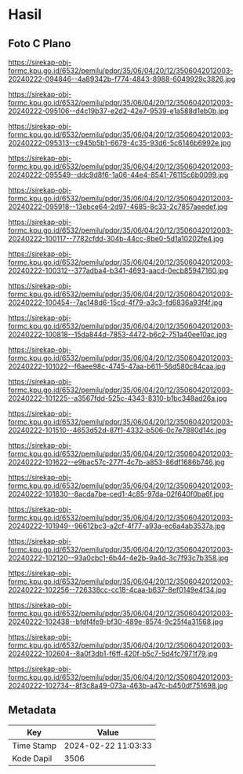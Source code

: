 # Hasil

## Foto C Plano

https://sirekap-obj-formc.kpu.go.id/6532/pemilu/pdpr/35/06/04/20/12/3506042012003-20240222-094846--4a89342b-f774-4843-8988-6049929c3826.jpg

https://sirekap-obj-formc.kpu.go.id/6532/pemilu/pdpr/35/06/04/20/12/3506042012003-20240222-095106--d4c19b37-e2d2-42e7-9539-e1a588d1eb0b.jpg

https://sirekap-obj-formc.kpu.go.id/6532/pemilu/pdpr/35/06/04/20/12/3506042012003-20240222-095313--c945b5b1-6679-4c35-93d6-5c6146b6992e.jpg

https://sirekap-obj-formc.kpu.go.id/6532/pemilu/pdpr/35/06/04/20/12/3506042012003-20240222-095549--ddc9d8f6-1a06-44e4-8541-76115c6b0099.jpg

https://sirekap-obj-formc.kpu.go.id/6532/pemilu/pdpr/35/06/04/20/12/3506042012003-20240222-095918--13ebce64-2d97-4685-8c33-2c7857aeedef.jpg

https://sirekap-obj-formc.kpu.go.id/6532/pemilu/pdpr/35/06/04/20/12/3506042012003-20240222-100117--7782cfdd-304b-44cc-8be0-5d1a10202fe4.jpg

https://sirekap-obj-formc.kpu.go.id/6532/pemilu/pdpr/35/06/04/20/12/3506042012003-20240222-100312--377adba4-b341-4693-aacd-0ecb85947160.jpg

https://sirekap-obj-formc.kpu.go.id/6532/pemilu/pdpr/35/06/04/20/12/3506042012003-20240222-100454--7ac148d6-15cd-4f79-a3c3-fd6836a93f4f.jpg

https://sirekap-obj-formc.kpu.go.id/6532/pemilu/pdpr/35/06/04/20/12/3506042012003-20240222-100818--15da844d-7853-4472-b6c2-751a40ee10ac.jpg

https://sirekap-obj-formc.kpu.go.id/6532/pemilu/pdpr/35/06/04/20/12/3506042012003-20240222-101022--f6aee98c-4745-47aa-b611-56d580c84caa.jpg

https://sirekap-obj-formc.kpu.go.id/6532/pemilu/pdpr/35/06/04/20/12/3506042012003-20240222-101225--a3567fdd-525c-4343-8310-b1bc348ad26a.jpg

https://sirekap-obj-formc.kpu.go.id/6532/pemilu/pdpr/35/06/04/20/12/3506042012003-20240222-101510--4653d52d-87f1-4332-b506-0c7e7880d14c.jpg

https://sirekap-obj-formc.kpu.go.id/6532/pemilu/pdpr/35/06/04/20/12/3506042012003-20240222-101622--e9bac57c-277f-4c7b-a853-86df1686b746.jpg

https://sirekap-obj-formc.kpu.go.id/6532/pemilu/pdpr/35/06/04/20/12/3506042012003-20240222-101830--8acda7be-ced1-4c85-97da-02f640f0ba6f.jpg

https://sirekap-obj-formc.kpu.go.id/6532/pemilu/pdpr/35/06/04/20/12/3506042012003-20240222-101949--96612bc3-a2cf-4f77-a93a-ec6a4ab3537a.jpg

https://sirekap-obj-formc.kpu.go.id/6532/pemilu/pdpr/35/06/04/20/12/3506042012003-20240222-102120--93a0cbc1-6b44-4e2b-9a4d-3c7f93c7b358.jpg

https://sirekap-obj-formc.kpu.go.id/6532/pemilu/pdpr/35/06/04/20/12/3506042012003-20240222-102256--726338cc-cc18-4caa-b637-8ef0149e4f34.jpg

https://sirekap-obj-formc.kpu.go.id/6532/pemilu/pdpr/35/06/04/20/12/3506042012003-20240222-102438--bfdf4fe9-bf30-489e-8574-9c25f4a31568.jpg

https://sirekap-obj-formc.kpu.go.id/6532/pemilu/pdpr/35/06/04/20/12/3506042012003-20240222-102604--8a0f3db1-f6ff-420f-b5c7-5d4fc7971f79.jpg

https://sirekap-obj-formc.kpu.go.id/6532/pemilu/pdpr/35/06/04/20/12/3506042012003-20240222-102734--8f3c8a49-073a-463b-a47c-b450df751698.jpg


## Metadata

| Key        | Value               |
| ---------- | ------------------- |
| Time Stamp | 2024-02-22 11:03:33 |
| Kode Dapil | 3506                |



